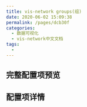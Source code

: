 ```yaml
---
title: vis-network groups(组)
date: 2020-06-02 15:09:38
permalink: /pages/dcb30f
categories: 
  - 数据可视化
  - vis-network中文文档
tags: 
  - 
---
```


##  完整配置项预览

## 配置项详情